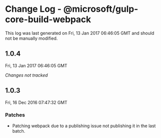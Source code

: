 # Change Log - @microsoft/gulp-core-build-webpack

This log was last generated on Fri, 13 Jan 2017 06:46:05 GMT and should not be manually modified.

## 1.0.4
Fri, 13 Jan 2017 06:46:05 GMT

*Changes not tracked*

## 1.0.3
Fri, 16 Dec 2016 07:47:32 GMT

### Patches

- Patching webpack due to a publishing issue not publishing it in the last batch.

